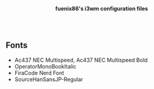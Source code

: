 <h2></h2><br>

<p align="center">
    <b>fuenix86's i3wm configuration files</b>
</p>

<h2></h2><br>

## Fonts
  * Ac437 NEC Multispeed, Ac437 NEC Multispeed Bold
  * OperatorMonoBookItalic
  * FiraCode Nerd Font
  * SourceHanSansJP-Regular

